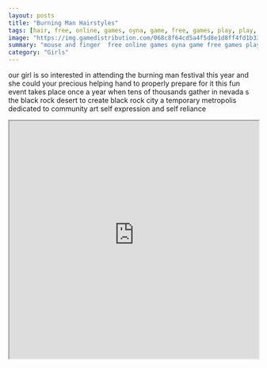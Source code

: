 ```yaml
---
layout: posts
title: "Burning Man Hairstyles"
tags: [hair, free, online, games, oyna, game, free, games, play, play, games]
image: "https://img.gamedistribution.com/068c8f64cd5a4f5d8e1d8ff4fd1b33dd-512x384.jpeg"
summary: "mouse and finger  free online games oyna game free games play play games"
category: "Girls"
---
```


our girl is so interested in attending the burning man festival this year and she could your precious helping hand to properly prepare for it this fun event takes place once a year when tens of thousands gather in nevada s the black rock desert to create black rock city a temporary metropolis dedicated to community art self expression and self reliance

<iframe width="100%" height="480px;" src="https://html5.gamedistribution.com/068c8f64cd5a4f5d8e1d8ff4fd1b33dd/"></iframe>